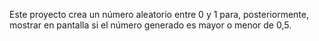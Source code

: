 Este proyecto crea un número aleatorio entre 0 y 1 para, posteriormente, mostrar en pantalla si el número generado es mayor o menor de 0,5.
